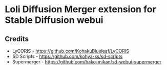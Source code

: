 # Loli Diffusion Merger extension for Stable Diffusion webui
## Credits
- LyCORIS - https://github.com/KohakuBlueleaf/LyCORIS
- SD Scripts - https://github.com/kohya-ss/sd-scripts
- Supermerger - https://github.com/hako-mikan/sd-webui-supermerger
